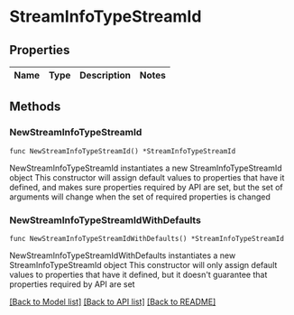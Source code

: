 # StreamInfoTypeStreamId

## Properties

Name | Type | Description | Notes
------------ | ------------- | ------------- | -------------

## Methods

### NewStreamInfoTypeStreamId

`func NewStreamInfoTypeStreamId() *StreamInfoTypeStreamId`

NewStreamInfoTypeStreamId instantiates a new StreamInfoTypeStreamId object
This constructor will assign default values to properties that have it defined,
and makes sure properties required by API are set, but the set of arguments
will change when the set of required properties is changed

### NewStreamInfoTypeStreamIdWithDefaults

`func NewStreamInfoTypeStreamIdWithDefaults() *StreamInfoTypeStreamId`

NewStreamInfoTypeStreamIdWithDefaults instantiates a new StreamInfoTypeStreamId object
This constructor will only assign default values to properties that have it defined,
but it doesn't guarantee that properties required by API are set


[[Back to Model list]](../README.md#documentation-for-models) [[Back to API list]](../README.md#documentation-for-api-endpoints) [[Back to README]](../README.md)


